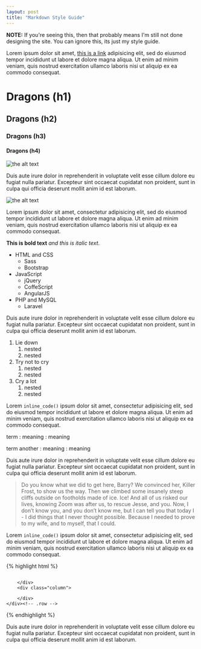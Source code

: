 ```yaml
---
layout: post
title: "Markdown Style Guide"
---
```


**NOTE:** If you're seeing this, then that probably means I'm still not done designing the site. You can ignore this, its just my style guide.

Lorem ipsum dolor sit amet, [this is a link](http://raniesantos.github.io/) adipisicing elit, sed do eiusmod tempor incididunt ut labore et dolore magna aliqua. Ut enim ad minim veniam, quis nostrud exercitation ullamco laboris nisi ut aliquip ex ea commodo consequat.

# Dragons (h1)

## Dragons (h2)

### Dragons (h3)

#### Dragons (h4)

![the alt text](https://pixabay.com/static/uploads/photo/2015/06/26/09/31/tree-822328_960_720.jpg)

Duis aute irure dolor in reprehenderit in voluptate velit esse cillum dolore eu fugiat nulla pariatur. Excepteur sint occaecat cupidatat non proident, sunt in culpa qui officia deserunt mollit anim id est laborum.

![the alt text](http://lorempixel.com/400/400/nature)

Lorem ipsum dolor sit amet, consectetur adipisicing elit, sed do eiusmod tempor incididunt ut labore et dolore magna aliqua. Ut enim ad minim veniam, quis nostrud exercitation ullamco laboris nisi ut aliquip ex ea commodo consequat.

**This is bold text** *and this is italic text*.

- HTML and CSS
	- Sass
	- Bootstrap
- JavaScript
	- jQuery
	- CoffeScript
	- AngularJS
- PHP and MySQL
	- Laravel

Duis aute irure dolor in reprehenderit in voluptate velit esse cillum dolore eu fugiat nulla pariatur. Excepteur sint occaecat cupidatat non proident, sunt in culpa qui officia deserunt mollit anim id est laborum.

1. Lie down
	1. nested
	2. nested
2. Try not to cry
	1. nested
	2. nested
3. Cry a lot
	1. nested
	2. nested

Lorem `inline_code()` ipsum dolor sit amet, consectetur adipisicing elit, sed do eiusmod tempor incididunt ut labore et dolore magna aliqua. Ut enim ad minim veniam, quis nostrud exercitation ullamco laboris nisi ut aliquip ex ea commodo consequat.

term
: meaning
: meaning

term
another
: meaning
: meaning

Duis aute irure dolor in reprehenderit in voluptate velit esse cillum dolore eu fugiat nulla pariatur. Excepteur sint occaecat cupidatat non proident, sunt in culpa qui officia deserunt mollit anim id est laborum.

> Do you know what we did to get here, Barry? We convinced her, Killer Frost, to show us the way. Then we climbed some insanely steep cliffs outside on footholds made of ice. Ice! And all of us risked our lives, knowing Zoom was after us, to rescue Jesse, and you. Now, I don’t know you, and you don’t know me, but I can tell you that today I - I did things that I never thought possible. Because I needed to prove to my wife, and to myself, that I could.

Lorem `inline_code()` ipsum dolor sit amet, consectetur adipisicing elit, sed do eiusmod tempor incididunt ut labore et dolore magna aliqua. Ut enim ad minim veniam, quis nostrud exercitation ullamco laboris nisi ut aliquip ex ea commodo consequat.

{% highlight html %}
<div class="container">
	<div class="row">
		<div class="column">

		</div>
		<div class="column">

		</div>
	</div><!-- .row -->
</div><!-- .container -->
{% endhighlight %}

Duis aute irure dolor in reprehenderit in voluptate velit esse cillum dolore eu fugiat nulla pariatur. Excepteur sint occaecat cupidatat non proident, sunt in culpa qui officia deserunt mollit anim id est laborum.

